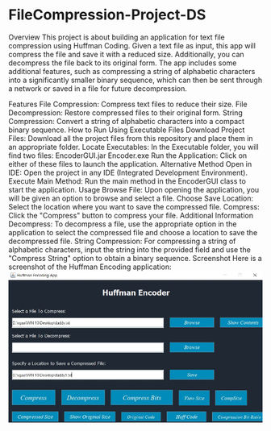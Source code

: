 # FileCompression-Project-DS
Overview
This project is about building an application for text file compression using Huffman Coding. Given a text file as input, this app will compress the file and save it with a reduced size. Additionally, you can decompress the file back to its original form. The app includes some additional features, such as compressing a string of alphabetic characters into a significantly smaller binary sequence, which can then be sent through a network or saved in a file for future decompression.

Features
File Compression: Compress text files to reduce their size.
File Decompression: Restore compressed files to their original form.
String Compression: Convert a string of alphabetic characters into a compact binary sequence.
How to Run
Using Executable Files
Download Project Files: Download all the project files from this repository and place them in an appropriate folder.
Locate Executables: In the Executable folder, you will find two files:
EncoderGUI.jar
Encoder.exe
Run the Application: Click on either of these files to launch the application.
Alternative Method
Open in IDE: Open the project in any IDE (Integrated Development Environment).
Execute Main Method: Run the main method in the EncoderGUI class to start the application.
Usage
Browse File: Upon opening the application, you will be given an option to browse and select a file.
Choose Save Location: Select the location where you want to save the compressed file.
Compress: Click the "Compress" button to compress your file.
Additional Information
Decompress: To decompress a file, use the appropriate option in the application to select the compressed file and choose a location to save the decompressed file.
String Compression: For compressing a string of alphabetic characters, input the string into the provided field and use the "Compress String" option to obtain a binary sequence.
Screenshot
Here is a screenshot of the Huffman Encoding application:![alt text](screenshot.JPG)
